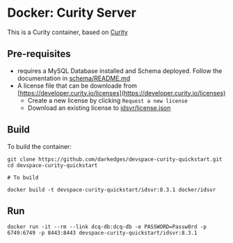 # Docker: Curity Server

This is a Curity container, based on [Curity](https://www.curity.io/)

## Pre-requisites

- requires a MySQL Database installed and Schema deployed. Follow the documentation in [schema/README.md](../schema/README.md)
- A license file that can be downloade from [https://developer.curity.io/licenses](https://developer.curity.io/licenses)
  - Create a new license by clicking `Request a new license`
  - Download an existing license to [idsvr/license.json](idsvr/license.json)


## Build

To build the container:

```console
git clone https://github.com/darkedges/devspace-curity-quickstart.git
cd devspace-curity-quickstart

# To build

docker build -t devspace-curity-quickstart/idsvr:8.3.1 docker/idsvr
```

## Run

```console
docker run -it --rm --link dcq-db:dcq-db -e PASSWORD=Passw0rd -p 6749:6749 -p 8443:8443 devspace-curity-quickstart/idsvr:8.3.1
```
